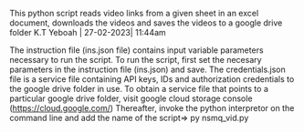 This python script reads video links from a given sheet in an excel document, 
downloads the videos and saves the videos to a google drive folder
K.T Yeboah | 27-02-2023| 11:44am

The instruction file (ins.json file) contains input variable parameters necessary to run the script.
To run the script, first set the necesary parameters in the instruction file (ins.json) and save.
The credentials.json file is a service file containing API keys, IDs and authorization credentials to the google drive folder in use. 
To obtain a service file that points to a particular google drive folder, visit google cloud storage console (https://cloud.google.com/)
Thereafter, invoke the python interpretor on the command line and add the name of the script=> py nsmq_vid.py
